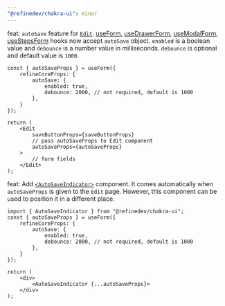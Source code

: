 ```yaml
---
"@refinedev/chakra-ui": minor
---
```


feat: `autoSave` feature for [`Edit`](https://refine.dev/docs/api-reference/chakra-ui/components/basic-views/edit/#autosaveprops). 
[useForm](https://refine.dev/docs/packages/documentation/react-hook-form/useForm/#autosave), [useDrawerForm](https://refine.dev/docs/api-reference/antd/hooks/form/useDrawerForm/#autosave), [useModalForm](https://refine.dev/docs/packages/documentation/react-hook-form/useModalForm/#autosave), [useStepsForm](https://refine.dev/docs/packages/documentation/react-hook-form/useStepsForm/#autosave) hooks now accept `autoSave` object. `enabled` is a boolean value and `debounce` is a number value in milliseconds. `debounce` is optional and default value is `1000`.

```
const { autoSaveProps } = useForm({
    refineCoreProps: {
        autoSave: {
            enabled: true,
            debounce: 2000, // not required, default is 1000
        },
    }
});

return (
    <Edit 
        saveButtonProps={saveButtonProps} 
        // pass autoSaveProps to Edit component
        autoSaveProps={autoSaveProps}
    >
        // form fields
    </Edit>
);
```

feat: Add [`<AutoSaveIndicator>`](https://refine.dev/docs/api-reference/chakra-ui/components/chakra-ui-auto-save-indicator/) component. It comes automatically when `autoSaveProps` is given to the `Edit` page. However, this component can be used to position it in a different place.

```
import { AutoSaveIndicator } from "@refinedev/chakra-ui";
const { autoSaveProps } = useForm({
    refineCoreProps: {
        autoSave: {
            enabled: true,
            debounce: 2000, // not required, default is 1000
        },
    }
});

return (
    <div>
        <AutoSaveIndicator {...autoSaveProps}>
    </div>
);
```